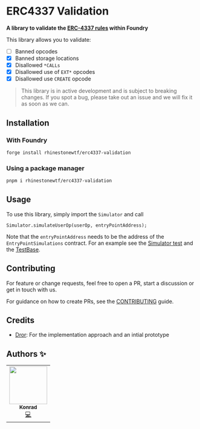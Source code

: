# ERC4337 Validation

**A library to validate the [ERC-4337 rules](https://github.com/eth-infinitism/account-abstraction/blob/develop/erc/ERCS/erc-7562.md) within Foundry**

This library allows you to validate:

- [ ] Banned opcodes
- [x] Banned storage locations
- [x] Disallowed `*CALLs`
- [x] Disallowed use of `EXT*` opcodes
- [x] Disallowed use `CREATE` opcode

> This library is in active development and is subject to breaking changes. If you spot a bug, please take out an issue and we will fix it as soon as we can.

## Installation

### With Foundry

```bash
forge install rhinestonewtf/erc4337-validation
```

### Using a package manager

```bash
pnpm i rhinestonewtf/erc4337-validation
```

## Usage

To use this library, simply import the `Simulator` and call

```solidity
Simulator.simulateUserOp(userOp, entryPointAddress);
```

Note that the `entryPointAddress` needs to be the address of the `EntryPointSimulations` contract. For an example see the [Simulator test](./test/Simulator.t.sol) and the [TestBase](./test/utils/TestBaseUtil.sol).

## Contributing

For feature or change requests, feel free to open a PR, start a discussion or get in touch with us.

For guidance on how to create PRs, see the [CONTRIBUTING](./CONTRIBUTING.md) guide.

## Credits

- [Dror](https://github.com/drortirosh): For the implementation approach and an intial prototype

## Authors ✨

<!-- ALL-CONTRIBUTORS-LIST:START - Do not remove or modify this section -->
<!-- prettier-ignore-start -->
<!-- markdownlint-disable -->
<table>
  <tr>
    <td align="center"><a href="https://twitter.com/abstractooor"><img src="https://avatars.githubusercontent.com/u/26718079" width="100px;" alt=""/><br /><sub><b>Konrad</b></sub></a><br /><a href="https://github.com/rhinestonewtf/erc4337-validation/commits?author=kopy-kat" title="Code">💻</a> </td>
    
  </tr>
</table>
